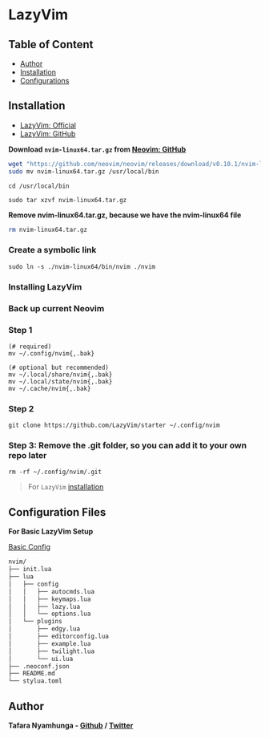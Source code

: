# LazyVim

## Table of Content
- [Author](#author)
- [Installation](#installation)
- [Configurations](#configuration-files)

## Installation

- [LazyVim: Official](https://www.lazyvim.org/)
- [LazyVim: GitHub](https://github.com/LazyVim/LazyVim)

**Download `nvim-linux64.tar.gz` from [Neovim: GitHub](https://github.com/neovim/neovim/releases)**

```bash
wget "https://github.com/neovim/neovim/releases/download/v0.10.1/nvim-linux64.tar.gz"
sudo mv nvim-linux64.tar.gz /usr/local/bin
```

```shell
cd /usr/local/bin
```

```shell
sudo tar xzvf nvim-linux64.tar.gz
```

**Remove nvim-linux64.tar.gz, because we have the nvim-linux64 file**

```bash
rm nvim-linux64.tar.gz
```

### Create a symbolic link

```shell
sudo ln -s ./nvim-linux64/bin/nvim ./nvim
```

### Installing LazyVim

### Back up current Neovim

### Step 1

```shell
(# required)
mv ~/.config/nvim{,.bak}

(# optional but recommended)
mv ~/.local/share/nvim{,.bak}
mv ~/.local/state/nvim{,.bak}
mv ~/.cache/nvim{,.bak}
```

### Step 2

```shell
git clone https://github.com/LazyVim/starter ~/.config/nvim
```

### Step 3: Remove the .git folder, so you can add it to your own repo later

```shell
rm -rf ~/.config/nvim/.git
```

> For `LazyVim` [installation](install.sh)

## Configuration Files

**For Basic LazyVim Setup**

[Basic Config](nvim/)

```bash
nvim/
├── init.lua
├── lua
│   ├── config
│   │   ├── autocmds.lua
│   │   ├── keymaps.lua
│   │   ├── lazy.lua
│   │   └── options.lua
│   └── plugins
│       ├── edgy.lua
│       ├── editorconfig.lua
│       ├── example.lua
│       ├── twilight.lua
│       └── ui.lua
├── .neoconf.json
├── README.md
└── stylua.toml
```

## Author

**Tafara Nyamhunga  - [Github](https://github.com/tafara-n) / [Twitter](https://twitter.com/tafaranyamhunga)**
